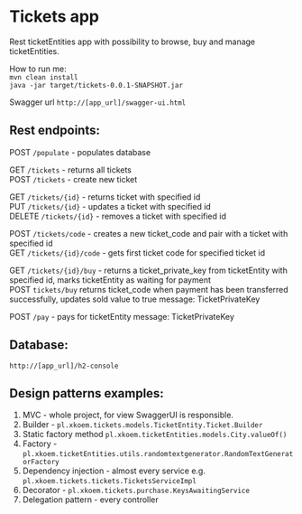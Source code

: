 # Tickets app

Rest ticketEntities app with possibility to browse, buy and manage ticketEntities.

How to run me:   
`mvn clean install`  
`java -jar target/tickets-0.0.1-SNAPSHOT.jar`

Swagger url
`http://[app_url]/swagger-ui.html`

## Rest endpoints:

POST `/populate` - populates database

GET `/tickets` - returns all tickets  
POST `/tickets` - create new ticket
    
GET `/tickets/{id}` - returns ticket with specified id  
PUT `/tickets/{id}` - updates a ticket with specified id  
DELETE `/tickets/{id}` - removes a ticket with specified id  

POST `/tickets/code` - creates a new ticket_code and pair with a ticket with specified id  
GET `/tickets/{id}/code` - gets first ticket code for specified ticket id

GET `/tickets/{id}/buy` - returns a ticket_private_key from ticketEntity with specified id, marks ticketEntity as waiting for payment  
POST `tickets/buy` returns ticket_code when payment has been transferred successfully, updates sold value to true
message: TicketPrivateKey 

POST `/pay` - pays for ticketEntity
message: TicketPrivateKey

## Database:

`http://[app_url]/h2-console`

## Design patterns examples:
1. MVC - whole project, for view SwaggerUI is responsible.
2. Builder - `pl.xkoem.tickets.models.TicketEntity.Ticket.Builder`
3. Static factory method `pl.xkoem.ticketEntities.models.City.valueOf()`
4. Factory - `pl.xkoem.ticketEntities.utils.randomtextgenerator.RandomTextGeneratorFactory`
5. Dependency injection - almost every service e.g. `pl.xkoem.tickets.tickets.TicketsServiceImpl`
6. Decorator - `pl.xkoem.tickets.purchase.KeysAwaitingService`
7. Delegation pattern - every controller